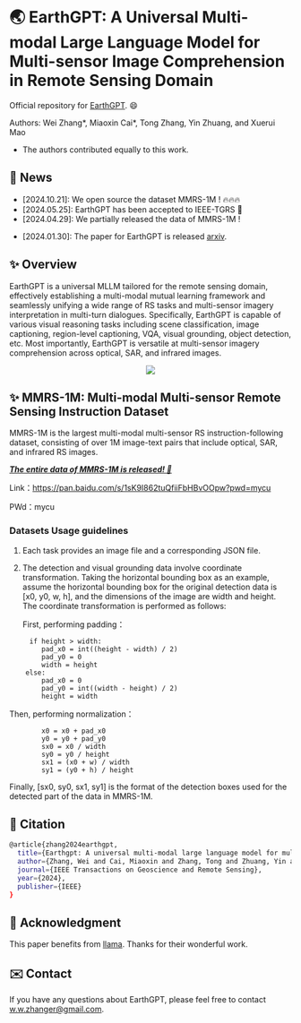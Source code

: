 # 🌏 EarthGPT: A Universal Multi-modal Large Language Model for Multi-sensor Image Comprehension in Remote Sensing Domain 

Official repository for [EarthGPT](https://arxiv.org/abs/2401.16822). :smile: 

Authors: Wei Zhang*, Miaoxin Cai*, Tong Zhang, Yin Zhuang, and Xuerui Mao
* The authors contributed equally to this work.
  
## :mega: News
- [2024.10.21]: We open source the dataset MMRS-1M ! :fire::fire::fire:
- [2024.05.25]: EarthGPT has been accepted to IEEE-TGRS 🎉 
- [2024.04.29]: We partially released the data of MMRS-1M ! 
* [2024.01.30]: The paper for EarthGPT is released [arxiv](https://arxiv.org/abs/2401.16822). 

##  :sparkles: Overview
EarthGPT is a universal MLLM tailored for the remote sensing domain, effectively establishing a multi-modal mutual learning framework and seamlessly unifying a wide range of RS tasks and multi-sensor imagery interpretation in multi-turn dialogues. Specifically, EarthGPT is capable of various visual reasoning tasks including scene classification, image captioning, region-level captioning, VQA, visual grounding, object detection, etc. Most importantly, EarthGPT is versatile at multi-sensor imagery comprehension across optical, SAR, and infrared images. 
<div align="center">
  <img src="images/examples.png">
</div>

##  :sparkles: MMRS-1M: Multi-modal Multi-sensor Remote Sensing Instruction Dataset
MMRS-1M is the largest multi-modal multi-sensor RS instruction-following dataset, consisting of over 1M image-text pairs that include optical, SAR, and infrared RS images. 

<u>___The entire data of MMRS-1M is released! 🚀___</u>

Link：https://pan.baidu.com/s/1sK9I862tuQfiiFbHBvOOpw?pwd=mycu 

PWd：mycu

### Datasets Usage guidelines
1. Each task provides an image file and a corresponding JSON file.
2. The detection and visual grounding data involve coordinate transformation. Taking the horizontal bounding box as an example, assume the horizontal bounding box for the original detection data  is [x0, y0, w, h], and the dimensions of the image are width and height. The coordinate transformation is performed as follows:
   
   First, performing padding：
```Shell
     if height > width:
        pad_x0 = int((height - width) / 2)
        pad_y0 = 0
        width = height
    else:
        pad_x0 = 0
        pad_y0 = int((width - height) / 2)
        height = width
```
   Then, performing normalization：
```Shell
        x0 = x0 + pad_x0
        y0 = y0 + pad_y0
        sx0 = x0 / width
        sy0 = y0 / height
        sx1 = (x0 + w) / width
        sy1 = (y0 + h) / height
```
Finally, [sx0, sy0, sx1, sy1] is the format of the detection boxes used for the detected part of the data in MMRS-1M.




## :bookmark: Citation
```bash
@article{zhang2024earthgpt,
  title={Earthgpt: A universal multi-modal large language model for multi-sensor image comprehension in remote sensing domain},
  author={Zhang, Wei and Cai, Miaoxin and Zhang, Tong and Zhuang, Yin and Mao, Xuerui},
  journal={IEEE Transactions on Geoscience and Remote Sensing},
  year={2024},
  publisher={IEEE}
}
```

## :memo: Acknowledgment
This paper benefits from [llama](https://github.com/facebookresearch/llama). Thanks for their wonderful work.

## :envelope: Contact
If you have any questions about EarthGPT, please feel free to contact w.w.zhanger@gmail.com.

